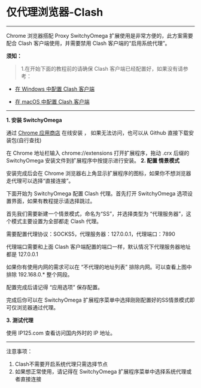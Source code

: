 # 仅代理浏览器-Clash

- - -

Chrome 浏览器搭配 Proxy SwitchyOmega 扩展使用是非常方便的，此方案需要配合 Clash 客户端使用，并需要禁用 Clash 客户端的“启用系统代理”。

 **须知：**

>1.在开始下面的教程前的请确保 Clash 客户端已经配置好，如果没有请参考：

- [在 Windows 中配置 Clash 客户端](https://axssr.cc/user/tutorial?os=Windows&client=Clash)

- [在 macOS 中配置 Clash 客户端](https://axssr.cc/user/tutorial?os=MacOS&client=Clash)


---

**1. 安装 SwitchyOmega**

通过 [Chrome 应用商店](https://chrome.google.com/webstore/detail/proxy-switchyomega/padekgcemlokbadohgkifijomclgjgif/related) 在线安装 ，  如果无法访问，也可以从 Github 直接下载安装包(自行查找)

在 Chrome 地址栏输入 chrome://extensions 打开扩展程序，拖动 .crx 后缀的 SwitchyOmega 安装文件到扩展程序中按提示进行安装。
**2. 配置 情景模式**

安装完成后会在 Chrome 浏览器右上角显示扩展程序的图标，如果你不想浏览器走代理可以选择“直接连接”。

下面开始为 SwitchyOmega 配置 Clash 代理。首先打开 SwitchyOmega 选项设置界面，如果有教程提示请选择跳过。

首先我们需要新建一个情景模式，命名为“SS”，并选择类型为 “代理服务器”，这个模式主要设置为全部都走 Clash 代理。

需要配置代理协议：SOCKS5，代理服务器：127.0.0.1，代理端口：7890

代理端口需要和上面 Clash 客户端配置的端口一样，默认情况下代理服务器地址都是 127.0.0.1

如果你有使用内网的需求可以在 “不代理的地址列表” 排除内网。可以查看上图中排除 192.168.0.* 整个网段。

配置完成后请记得 “应用选项” 保存配置。

完成后你可以在 SwitchyOmega 扩展程序菜单中选择刚刚配置好的SS情景模式即可仅浏览器通过代理。

**3. 测试代理**

使用 IP125.com 查看访问国内外时的 IP 地址。
- - -
注意事项：  
1. Clash不需要开启系统代理只需选择节点
2. 如果想正常使用，请记得在 SwitchyOmega 扩展程序菜单中选择系统代理或者直接连接 

